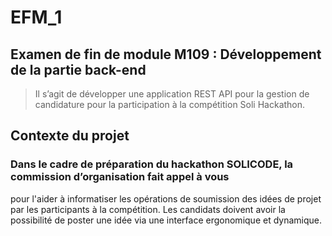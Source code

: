 # EFM_1
## Examen de fin de module M109 : Développement de la partie back-end

> Il s’agit de développer une application REST API pour la gestion de candidature pour la participation à
la compétition Soli Hackathon.

## Contexte du projet
### Dans le cadre de préparation du hackathon SOLICODE, la commission d’organisation fait appel à vous
pour l'aider à informatiser les opérations de soumission des idées de projet par les participants à la
compétition. Les candidats doivent avoir la possibilité de poster une idée via une interface ergonomique
et dynamique.

